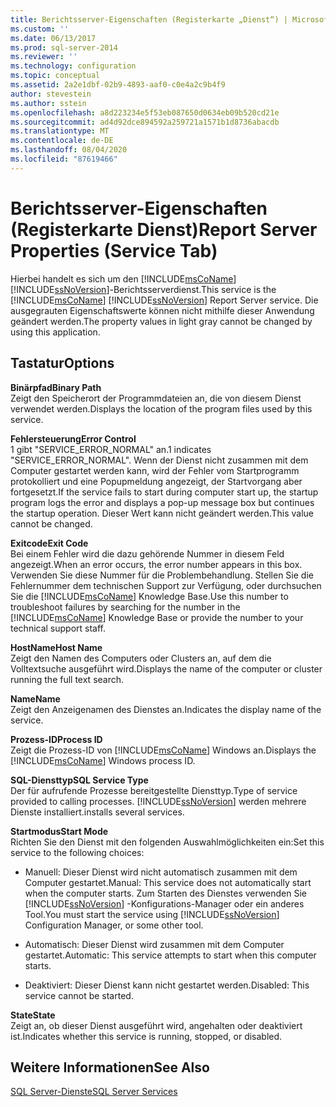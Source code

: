 ```yaml
---
title: Berichtsserver-Eigenschaften (Registerkarte „Dienst“) | Microsoft-Dokumentation
ms.custom: ''
ms.date: 06/13/2017
ms.prod: sql-server-2014
ms.reviewer: ''
ms.technology: configuration
ms.topic: conceptual
ms.assetid: 2a2e1dbf-02b9-4893-aaf0-c0e4a2c9b4f9
author: stevestein
ms.author: sstein
ms.openlocfilehash: a8d223234e5f53eb087650d0634eb09b520cd21e
ms.sourcegitcommit: ad4d92dce894592a259721a1571b1d8736abacdb
ms.translationtype: MT
ms.contentlocale: de-DE
ms.lasthandoff: 08/04/2020
ms.locfileid: "87619466"
---
```

# <a name="report-server-properties-service-tab"></a><span data-ttu-id="14dba-102">Berichtsserver-Eigenschaften (Registerkarte Dienst)</span><span class="sxs-lookup"><span data-stu-id="14dba-102">Report Server Properties (Service Tab)</span></span>
  <span data-ttu-id="14dba-103">Hierbei handelt es sich um den [!INCLUDE[msCoName](../../includes/msconame-md.md)] [!INCLUDE[ssNoVersion](../../includes/ssnoversion-md.md)]-Berichtsserverdienst.</span><span class="sxs-lookup"><span data-stu-id="14dba-103">This service is the [!INCLUDE[msCoName](../../includes/msconame-md.md)] [!INCLUDE[ssNoVersion](../../includes/ssnoversion-md.md)] Report Server service.</span></span> <span data-ttu-id="14dba-104">Die ausgegrauten Eigenschaftswerte können nicht mithilfe dieser Anwendung geändert werden.</span><span class="sxs-lookup"><span data-stu-id="14dba-104">The property values in light gray cannot be changed by using this application.</span></span>  
  
## <a name="options"></a><span data-ttu-id="14dba-105">Tastatur</span><span class="sxs-lookup"><span data-stu-id="14dba-105">Options</span></span>  
 <span data-ttu-id="14dba-106">**Binärpfad**</span><span class="sxs-lookup"><span data-stu-id="14dba-106">**Binary Path**</span></span>  
 <span data-ttu-id="14dba-107">Zeigt den Speicherort der Programmdateien an, die von diesem Dienst verwendet werden.</span><span class="sxs-lookup"><span data-stu-id="14dba-107">Displays the location of the program files used by this service.</span></span>  
  
 <span data-ttu-id="14dba-108">**Fehlersteuerung**</span><span class="sxs-lookup"><span data-stu-id="14dba-108">**Error Control**</span></span>  
 <span data-ttu-id="14dba-109">1 gibt "SERVICE_ERROR_NORMAL" an.</span><span class="sxs-lookup"><span data-stu-id="14dba-109">1 indicates "SERVICE_ERROR_NORMAL".</span></span> <span data-ttu-id="14dba-110">Wenn der Dienst nicht zusammen mit dem Computer gestartet werden kann, wird der Fehler vom Startprogramm protokolliert und eine Popupmeldung angezeigt, der Startvorgang aber fortgesetzt.</span><span class="sxs-lookup"><span data-stu-id="14dba-110">If the service fails to start during computer start up, the startup program logs the error and displays a pop-up message box but continues the startup operation.</span></span> <span data-ttu-id="14dba-111">Dieser Wert kann nicht geändert werden.</span><span class="sxs-lookup"><span data-stu-id="14dba-111">This value cannot be changed.</span></span>  
  
 <span data-ttu-id="14dba-112">**Exitcode**</span><span class="sxs-lookup"><span data-stu-id="14dba-112">**Exit Code**</span></span>  
 <span data-ttu-id="14dba-113">Bei einem Fehler wird die dazu gehörende Nummer in diesem Feld angezeigt.</span><span class="sxs-lookup"><span data-stu-id="14dba-113">When an error occurs, the error number appears in this box.</span></span> <span data-ttu-id="14dba-114">Verwenden Sie diese Nummer für die Problembehandlung. Stellen Sie die Fehlernummer dem technischen Support zur Verfügung, oder durchsuchen Sie die [!INCLUDE[msCoName](../../includes/msconame-md.md)] Knowledge Base.</span><span class="sxs-lookup"><span data-stu-id="14dba-114">Use this number to troubleshoot failures by searching for the number in the [!INCLUDE[msCoName](../../includes/msconame-md.md)] Knowledge Base or provide the number to your technical support staff.</span></span>  
  
 <span data-ttu-id="14dba-115">**HostName**</span><span class="sxs-lookup"><span data-stu-id="14dba-115">**Host Name**</span></span>  
 <span data-ttu-id="14dba-116">Zeigt den Namen des Computers oder Clusters an, auf dem die Volltextsuche ausgeführt wird.</span><span class="sxs-lookup"><span data-stu-id="14dba-116">Displays the name of the computer or cluster running the full text search.</span></span>  
  
 <span data-ttu-id="14dba-117">**Name**</span><span class="sxs-lookup"><span data-stu-id="14dba-117">**Name**</span></span>  
 <span data-ttu-id="14dba-118">Zeigt den Anzeigenamen des Dienstes an.</span><span class="sxs-lookup"><span data-stu-id="14dba-118">Indicates the display name of the service.</span></span>  
  
 <span data-ttu-id="14dba-119">**Prozess-ID**</span><span class="sxs-lookup"><span data-stu-id="14dba-119">**Process ID**</span></span>  
 <span data-ttu-id="14dba-120">Zeigt die Prozess-ID von [!INCLUDE[msCoName](../../includes/msconame-md.md)] Windows an.</span><span class="sxs-lookup"><span data-stu-id="14dba-120">Displays the [!INCLUDE[msCoName](../../includes/msconame-md.md)] Windows process ID.</span></span>  
  
 <span data-ttu-id="14dba-121">**SQL-Diensttyp**</span><span class="sxs-lookup"><span data-stu-id="14dba-121">**SQL Service Type**</span></span>  
 <span data-ttu-id="14dba-122">Der für aufrufende Prozesse bereitgestellte Diensttyp.</span><span class="sxs-lookup"><span data-stu-id="14dba-122">Type of service provided to calling processes.</span></span> [!INCLUDE[ssNoVersion](../../includes/ssnoversion-md.md)] <span data-ttu-id="14dba-123">werden mehrere Dienste installiert.</span><span class="sxs-lookup"><span data-stu-id="14dba-123">installs several services.</span></span>  
  
 <span data-ttu-id="14dba-124">**Startmodus**</span><span class="sxs-lookup"><span data-stu-id="14dba-124">**Start Mode**</span></span>  
 <span data-ttu-id="14dba-125">Richten Sie den Dienst mit den folgenden Auswahlmöglichkeiten ein:</span><span class="sxs-lookup"><span data-stu-id="14dba-125">Set this service to the following choices:</span></span>  
  
-   <span data-ttu-id="14dba-126">Manuell: Dieser Dienst wird nicht automatisch zusammen mit dem Computer gestartet.</span><span class="sxs-lookup"><span data-stu-id="14dba-126">Manual: This service does not automatically start when the computer starts.</span></span> <span data-ttu-id="14dba-127">Zum Starten des Dienstes verwenden Sie [!INCLUDE[ssNoVersion](../../includes/ssnoversion-md.md)] -Konfigurations-Manager oder ein anderes Tool.</span><span class="sxs-lookup"><span data-stu-id="14dba-127">You must start the service using [!INCLUDE[ssNoVersion](../../includes/ssnoversion-md.md)] Configuration Manager, or some other tool.</span></span>  
  
-   <span data-ttu-id="14dba-128">Automatisch: Dieser Dienst wird zusammen mit dem Computer gestartet.</span><span class="sxs-lookup"><span data-stu-id="14dba-128">Automatic: This service attempts to start when this computer starts.</span></span>  
  
-   <span data-ttu-id="14dba-129">Deaktiviert: Dieser Dienst kann nicht gestartet werden.</span><span class="sxs-lookup"><span data-stu-id="14dba-129">Disabled: This service cannot be started.</span></span>  
  
 <span data-ttu-id="14dba-130">**State**</span><span class="sxs-lookup"><span data-stu-id="14dba-130">**State**</span></span>  
 <span data-ttu-id="14dba-131">Zeigt an, ob dieser Dienst ausgeführt wird, angehalten oder deaktiviert ist.</span><span class="sxs-lookup"><span data-stu-id="14dba-131">Indicates whether this service is running, stopped, or disabled.</span></span>  
  
## <a name="see-also"></a><span data-ttu-id="14dba-132">Weitere Informationen</span><span class="sxs-lookup"><span data-stu-id="14dba-132">See Also</span></span>  
 [<span data-ttu-id="14dba-133">SQL Server-Dienste</span><span class="sxs-lookup"><span data-stu-id="14dba-133">SQL Server Services</span></span>](../../../2014/tools/configuration-manager/sql-server-services.md)  
  
  
